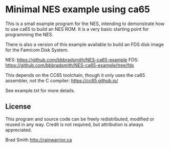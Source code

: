 # Minimal NES example using ca65

This is a small example program for the NES, intending to demonstrate how to use ca65 to build an NES ROM.
It is a very basic starting point for programming the NES.

There is also a version of this example available to build an FDS disk image for the Famicom Disk System.

NES: https://github.com/bbbradsmith/NES-ca65-example
FDS: https://github.com/bbbradsmith/NES-ca65-example/tree/fds

This depends on the CC65 toolchain, though it only uses the ca65 assembler, not the C compiler:
https://cc65.github.io/

See example.txt for more details.

## License
This program and source code can be freely redistributed, modified or reused in any way.
Credit is not required, but attribution is always appreciated.

Brad Smith
http://rainwarrior.ca
